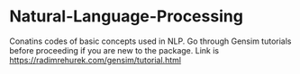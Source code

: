 # Natural-Language-Processing
Conatins codes of basic concepts used in NLP.
Go through Gensim tutorials before proceeding if you are new to the package.
Link is   
https://radimrehurek.com/gensim/tutorial.html
